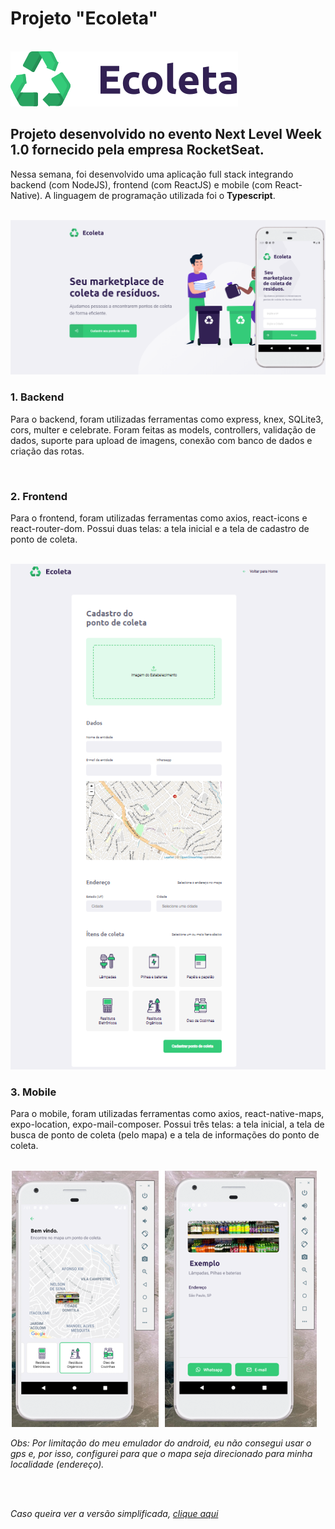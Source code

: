 # Projeto "Ecoleta"

<br>
<img src="/web/src/assets/logo.svg">

## Projeto desenvolvido no evento Next Level Week 1.0 fornecido pela empresa RocketSeat.

Nessa semana, foi desenvolvido uma aplicação full stack integrando backend (com NodeJS), frontend (com ReactJS) e mobile (com React-Native). A linguagem de programação utilizada foi o **Typescript**.

<br>
<img src="/server/uploads/foto1.png">
<br>

### 1. Backend

Para o backend, foram utilizadas ferramentas como express, knex, SQLite3, cors, multer e celebrate. Foram feitas as models, controllers, validação de dados, suporte para upload de imagens, conexão com banco de dados e criação das rotas.

<br>

### 2. Frontend

Para o frontend, foram utilizadas ferramentas como axios, react-icons e react-router-dom. Possui duas telas: a tela inicial e a tela de cadastro de ponto de coleta.

<br>
<img src="/server/uploads/foto2.png">
<br>

### 3. Mobile

Para o mobile, foram utilizadas ferramentas como axios, react-native-maps, expo-location, expo-mail-composer. Possui três telas: a tela inicial, a tela de busca de ponto de coleta (pelo mapa) e a tela de informações do ponto de coleta.

<br>
<img src="/server/uploads/foto3.png">

_Obs: Por limitação do meu emulador do android, eu não consegui usar o gps e, por isso, configurei para que o mapa seja direcionado para minha localidade (endereço)._

<br>
<br>

_Caso queira ver a versão simplificada, [clique aqui](https://github.com/leonarita/Ecoleta-Web)_
